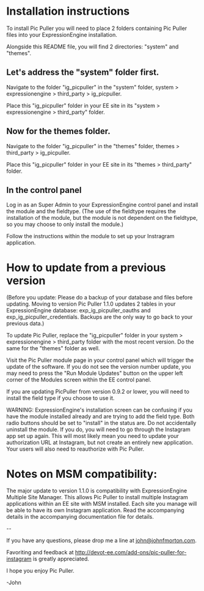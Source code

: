 # Installation instructions

To install Pic Puller you will need to place 2 folders containing Pic Puller files into your ExpressionEngine installation. 

Alongside this README file, you will find 2 directories: "system" and "themes".

## Let's address the "system" folder first.

Navigate to the folder "ig_picpuller" in the "system" folder, system > expressionengine > third_party > ig_picpuller.

Place this "ig_picpuller" folder in your EE site in its "system > expressionengine > third_party" folder.

## Now for the themes folder.

Navigate to the folder "ig_picpuller" in the "themes" folder, themes > third_party > ig_picpuller.

Place this "ig_picpuller" folder in your EE site in its "themes > third_party" folder.

## In the control panel

Log in as an Super Admin to your ExpressionEngine control panel and install the module and the fieldtype. (The use of the fieldtype requires the installation of the module, but the module is not dependent on the fieldtype, so you may choose to only install the module.)

Follow the instructions within the module to set up your Instragram application.

# How to update from a previous version

(Before you update: Please do a backup of your database and files before updating. Moving to version Pic Puller 1.1.0 updates 2 tables in your ExpressionEngine database: exp_ig_picpuller_oauths and exp_ig_picpuller_credentials. Backups are the only way to go back to your previous data.)

To update Pic Puller, replace the "ig_picpuller" folder in your system > expressionengine > third_party folder with the most recent version. Do the same for the "themes" folder as well.

Visit the Pic Puller module page in your control panel which will trigger the update of the software. If you do not see the version number update, you may need to press the "Run Module Updates" button on the upper left corner of the Modules screen within the EE control panel.

If you are updating PicPuller from version 0.9.2 or lower, you will need to install the field type if you choose to use it. 

WARNING: ExpressionEngine's installation screen can be confusing if you have the module installed already and are trying to add the field type. Both radio buttons should be set to "install" in the status are. Do not accidentally uninstall the module. If you do, you will need to go through the Instagram app set up again. This will most likely mean you need to update your authorization URL at Instagram, but not create an entirely new application. Your users will also need to reauthorize with Pic Puller.

# Notes on MSM compatibility:

The major update to version 1.1.0 is compatibility with ExpressionEngine Multiple Site Manager. This allows Pic Puller to install multiple Instagram applications within an EE site with MSM installed. Each site you manage will be able to have its own Instagram application. Read the accompanying details in the accompanying documentation file for details.

--

If you have any questions, please drop me a line at john@johnfmorton.com.

Favoriting and feedback at http://devot-ee.com/add-ons/pic-puller-for-instagram is greatly appreciated. 

I hope you enjoy Pic Puller.

-John